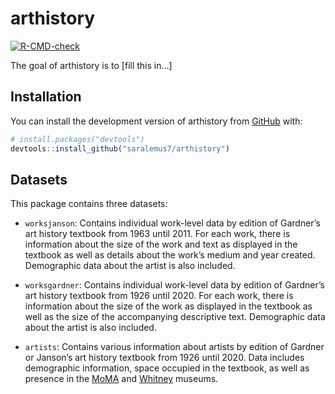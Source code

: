 
<!-- README.md is generated from README.Rmd. Please edit that file -->

# arthistory

<!-- badges: start -->

[![R-CMD-check](https://github.com/saralemus7/arthistory/workflows/R-CMD-check/badge.svg)](https://github.com/saralemus7/arthistory/actions)
<!-- badges: end -->

The goal of arthistory is to \[fill this in…\]

## Installation

You can install the development version of arthistory from
[GitHub](https://github.com/) with:

``` r
# install.packages("devtools")
devtools::install_github("saralemus7/arthistory")
```

## Datasets

This package contains three datasets:

-   `worksjanson`: Contains individual work-level data by edition of
    Gardner’s art history textbook from 1963 until 2011. For each work,
    there is information about the size of the work and text as
    displayed in the textbook as well as details about the work’s medium
    and year created. Demographic data about the artist is also
    included.

-   `worksgardner`: Contains individual work-level data by edition of
    Gardner’s art history textbook from 1926 until 2020. For each work,
    there is information about the size of the work as displayed in the
    textbook as well as the size of the accompanying descriptive text.
    Demographic data about the artist is also included.

-   `artists`: Contains various information about artists by edition of
    Gardner or Janson’s art history textbook from 1926 until 2020. Data
    includes demographic information, space occupied in the textbook, as
    well as presence in the [MoMA](https://www.moma.org/) and
    [Whitney](https://whitney.org/) museums.
